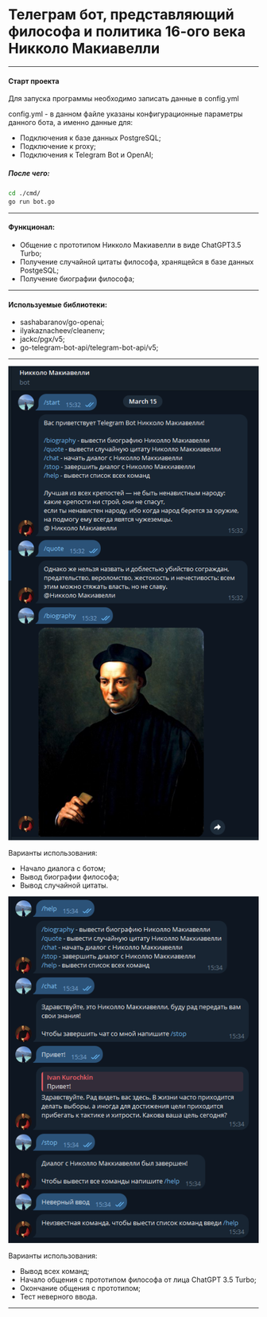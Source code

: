 # Телеграм бот, представляющий философа и политика 16-ого века Никколо Макиавелли

---

#### Старт проекта

Для запуска программы необходимо записать данные в config.yml

config.yml - в данном файле указаны конфигурационные параметры данного бота, а именно данные для:

* Подключения к базе данных PostgreSQL;
* Подключение к proxy;
* Подключения к Telegram Bot и OpenAI;

#####  После чего:

```bash
cd ./cmd/ 
go run bot.go
```

---

#### Функционал:

* Общение с прототипом Никколо Макиавелли в виде ChatGPT3.5 Turbo;
* Получение случайной цитаты философа, хранящейся в базе данных PostgeSQL;
* Получение биографии философа;

---

#### Используемые библиотеки: 

* sashabaranov/go-openai;
* ilyakaznacheev/cleanenv;
* jackc/pgx/v5;
* go-telegram-bot-api/telegram-bot-api/v5;

---

![image-20240315153258300](./readmeassets/usecases_1.png)

Варианты использования: 

* Начало диалога с ботом;
* Вывод биографии философа;
* Вывод случайной цитаты.

![image-20240315153451410](./readmeassets/usecases_2.png)

Варианты использования: 

* Вывод всех команд;
* Начало общения с прототипом философа от лица ChatGPT 3.5 Turbo;
* Окончание общения с прототипом; 
* Тест неверного ввода.

---

